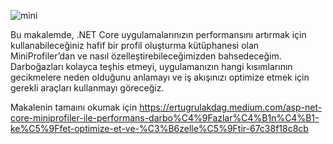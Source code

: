![mini](https://github.com/user-attachments/assets/031db32b-bdbf-4e5f-bbd0-5f20e346c827)

Bu makalemde, .NET Core uygulamalarınızın performansını artırmak için kullanabileceğiniz hafif bir profil oluşturma kütüphanesi olan MiniProfiler’dan ve nasıl özelleştirebileceğimizden bahsedeceğim. Darboğazları kolayca teşhis etmeyi, uygulamanızın hangi kısımlarının gecikmelere neden olduğunu anlamayı ve iş akışınızı optimize etmek için gerekli araçları kullanmayı göreceğiz.

Makalenin tamaını okumak için https://ertugrulakdag.medium.com/asp-net-core-miniprofiler-ile-performans-darbo%C4%9Fazlar%C4%B1n%C4%B1-ke%C5%9Ffet-optimize-et-ve-%C3%B6zelle%C5%9Ftir-67c38f18c8cb
